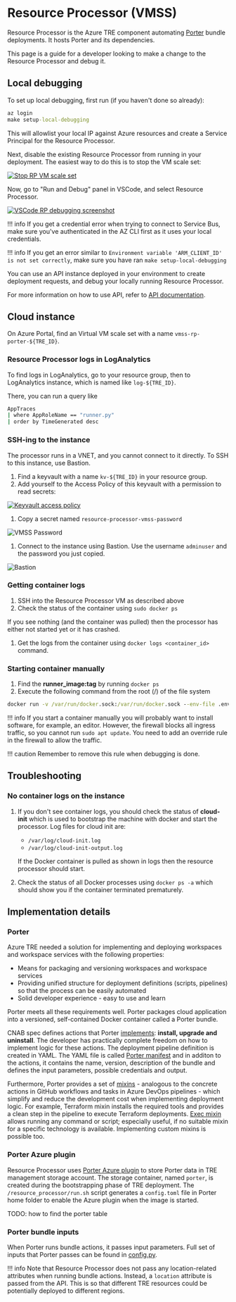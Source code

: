 # Resource Processor (VMSS)

Resource Processor is the Azure TRE component automating [Porter](https://porter.sh) bundle deployments. It hosts Porter and its dependencies.

This page is a guide for a developer looking to make a change to the Resource Processor and debug it.

## Local debugging

To set up local debugging, first run (if you haven't done so already):

```cmd
az login
make setup-local-debugging
```

This will allowlist your local IP against Azure resources and create a Service Principal for the Resource Processor.

Next, disable the existing Resource Processor from running in your deployment. The easiest way to do this is to stop the VM scale set:

[![Stop RP VM scale set](../assets/rp_stop_vm_scale_set.png)](../assets/rp_stop_vm_scale_set.png)

Now, go to "Run and Debug" panel in VSCode, and select Resource Processor.

[![VSCode RP debugging screenshot](../assets/rp_local_debugging_vscode_screenshot.png)](../assets/rp_local_debugging_vscode_screenshot.png)

!!! info
    If you get a credential error when trying to connect to Service Bus, make sure you've authenticated in the AZ CLI first as it uses your local credentials.

!!! info
    If you get an error similar to `Environment variable 'ARM_CLIENT_ID' is not set correctly`, make sure you have ran `make setup-local-debugging`

You can use an API instance deployed in your environment to create deployment requests, and debug your locally running Resource Processor.

For more information on how to use API, refer to [API documentation](./api.md#using-swagger-ui).

## Cloud instance

On Azure Portal, find an Virtual VM scale set with a name `vmss-rp-porter-${TRE_ID}`.

### Resource Processor logs in LogAnalytics

To find logs in LogAnalytics, go to your resource group, then to LogAnalytics instance, which is named like `log-${TRE_ID}`.

There, you can run a query like

```cmd
AppTraces 
| where AppRoleName == "runner.py"
| order by TimeGenerated desc 
```

### SSH-ing to the instance

The processor runs in a VNET, and you cannot connect to it directly.
To SSH to this instance, use Bastion.

1. Find a keyvault with a name `kv-${TRE_ID}` in your resource group.
1. Add yourself to the Access Policy of this keyvault with a permission to read secrets:

  [![Keyvault access policy](../assets/rp_kv_access_policy.png)](../assets/rp_kv_access_policy.png)

1. Copy a secret named `resource-processor-vmss-password`

  ![VMSS Password](../assets/vmss_password.png)

1. Connect to the instance using Bastion. Use the username `adminuser` and the password you just copied.

  ![Bastion](../assets/bastion.png "Bastion")

### Getting container logs

1. SSH into the Resource Processor VM as described above
1. Check the status of the container using `sudo docker ps`

  If you see nothing (and the container was pulled) then the processor has either not started yet or it has crashed.

1. Get the logs from the container using `docker logs <container_id>` command.

### Starting container manually

1. Find the **runner_image:tag** by running ``docker ps``
1. Execute the following command from the root (/) of the file system

  ```cmd
  docker run -v /var/run/docker.sock:/var/run/docker.sock --env-file .env --name resource_processor_vmss_porter_debug [runner_image:tag]
  ```

!!! info
    If you start a container manually you will probably want to install software, for example, an editor. However, the firewall blocks all ingress traffic, so you cannot run `sudo apt update`. You need to add an override rule in the firewall to allow the traffic.

!!! caution
    Remember to remove this rule when debugging is done.

## Troubleshooting

### No container logs on the instance

1. If you don't see container logs, you should check the status of **cloud-init** which is used to bootstrap the machine with docker and start the processor. Log files for cloud init are:

   - `/var/log/cloud-init.log`
   - `/var/log/cloud-init-output.log`

   If the Docker container is pulled as shown in logs then the resource processor should start.
1. Check the status of all Docker processes using `docker ps -a` which should show you if the container terminated prematurely.

## Implementation details

### Porter

Azure TRE needed a solution for implementing and deploying workspaces and workspace services with the following properties:

* Means for packaging and versioning workspaces and workspace services
* Providing unified structure for deployment definitions (scripts, pipelines) so that the process can be easily automated
* Solid developer experience - easy to use and learn

Porter meets all these requirements well. Porter packages cloud application into a versioned, self-contained Docker container called a Porter bundle.

<!-- markdownlint-disable MD013 -->
CNAB spec defines actions that Porter [implements](https://porter.sh/author-bundles/#bundle-actions): **install, upgrade and uninstall**. The developer has practically complete freedom on how to implement logic for these actions. The deployment pipeline definition is created in YAML. The YAML file is called [Porter manifest](https://porter.sh/author-bundles/) and in additon to the actions, it contains the name, version, description of the bundle and defines the input parameters, possible credentials and output.

Furthermore, Porter provides a set of [mixins](https://porter.sh/mixins/) - analogous to the concrete actions in GitHub workflows and tasks in Azure DevOps pipelines - which simplify and reduce the development cost when implementing deployment logic. For example, Terraform mixin installs the required tools and provides a clean step in the pipeline to execute Terraform deployments. [Exec mixin](https://porter.sh/mixins/exec/) allows running any command or script; especially useful, if no suitable mixin for a specific technology is available. Implementing custom mixins is possible too.
<!-- markdownlint-enable MD013 -->

### Porter Azure plugin

Resource Processor uses [Porter Azure plugin](https://github.com/getporter/azure-plugins) to store Porter data in TRE management storage account. The storage container, named `porter`, is created during the bootstrapping phase of TRE deployment. The `/resource_processor/run.sh` script generates a `config.toml` file in Porter home folder to enable the Azure plugin when the image is started.

TODO: how to find the porter table

### Porter bundle inputs

When Porter runs bundle actions, it passes input parameters. Full set of inputs that Porter passes can be found in [config.py](../../resource_processor/shared/config.py).

!!! info
    Note that Resource Processor does not pass any location-related attributes when running bundle actions. Instead, a `location` attribute is passed from the API. This is so that different TRE resources could be potentially deployed to different regions.

